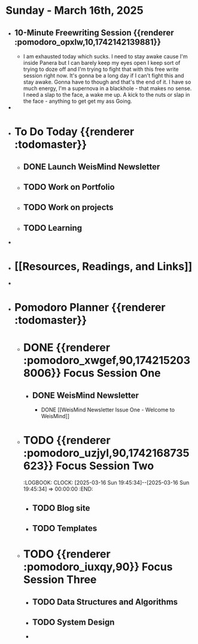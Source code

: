 # Sunday - March 16th, 2025
- ## 10-Minute Freewriting Session {{renderer :pomodoro_opxlw,10,1742142139881}}
	- I am exhausted today which sucks. I need to stay awake cause I'm inside Panera but I can barely keep my eyes open I keep sort of trying to doze off and I'm trying to fight that with this free write session right now. It's gonna be a long day if I can't fight this and stay awake. Gonna have to though and that's the end of it. I have so much energy, I'm a supernova in a blackhole - that makes no sense. I need a slap to the face, a wake me up. A kick to the nuts or slap in the face - anything to get get my ass Going.
-
- # To Do Today {{renderer :todomaster}}
	- ## DONE Launch WeisMind Newsletter
	- ## TODO Work on Portfolio
	- ## TODO Work on projects
	- ## TODO Learning
-
- # [[Resources, Readings, and Links]]
-
- # Pomodoro Planner {{renderer :todomaster}}
	- # DONE {{renderer :pomodoro_xwgef,90,1742152038006}} Focus Session One
		- ## DONE WeisMind Newsletter
			- DONE [[WeisMind Newsletter Issue One - Welcome to WeisMind]]
	- # TODO {{renderer :pomodoro_uzjyl,90,1742168735623}} Focus Session Two
	  :LOGBOOK:
	  CLOCK: [2025-03-16 Sun 19:45:34]--[2025-03-16 Sun 19:45:34] =>  00:00:00
	  :END:
		- ## TODO Blog site
		- ## TODO Templates
	- # TODO {{renderer :pomodoro_iuxqy,90}} Focus Session Three
		- ## TODO Data Structures and Algorithms
		- ## TODO System Design
		-